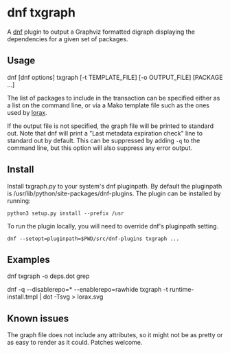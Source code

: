 dnf txgraph
===========

A [dnf](https://github.com/rpm-software-management/dnf) plugin to output a Graphviz formatted digraph
displaying the dependencies for a given set of packages.

Usage
-----

dnf [dnf options] txgraph [-t TEMPLATE_FILE] [-o OUTPUT_FILE] [PACKAGE ...]

The list of packages to include in the transaction can be specified either as
a list on the command line, or via a Mako template file such as the ones used
by [lorax](https://github.com/weldr/lorax).

If the output file is not specified, the graph file will be printed to standard out.
Note that dnf will print a "Last metadata expiration check" line to standard out by
default. This can be suppressed by adding `-q` to the command line, but this option
will also suppress any error output.

Install
-------
Install txgraph.py to your system's dnf pluginpath. By default the pluginpath is
/usr/lib/python<version>/site-packages/dnf-plugins. The plugin can be installed
by running:

```
python3 setup.py install --prefix /usr
```

To run the plugin locally, you will need to override dnf's pluginpath setting.

```
dnf --setopt=pluginpath=$PWD/src/dnf-plugins txgraph ...
```

Examples
--------

dnf txgraph -o deps.dot grep

dnf -q --disablerepo=\* --enablerepo=rawhide txgraph -t runtime-install.tmpl | dot -Tsvg > lorax.svg

Known issues
------------

The graph file does not include any attributes, so it might not be as pretty or as easy to render as it could.
Patches welcome.
